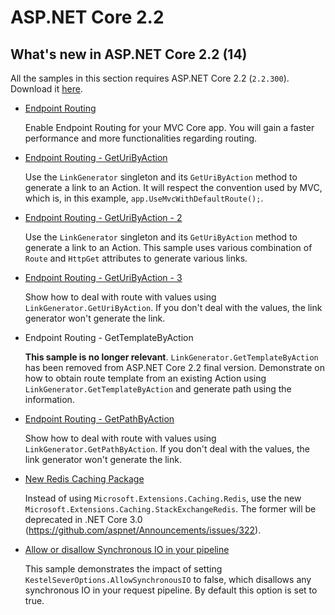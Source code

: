 # ASP.NET Core 2.2

## What's new in ASP.NET Core 2.2 (14)

  All the samples in this section requires ASP.NET Core 2.2 (`2.2.300`). Download it [here](https://www.microsoft.com/net/download/dotnet-core/2.2).
  
  * [Endpoint Routing](endpoint-routing)

    Enable Endpoint Routing for your MVC Core app. You will gain a faster performance and more functionalities regarding routing. 

  * [Endpoint Routing - GetUriByAction](endpoint-routing-2)

    Use the `LinkGenerator` singleton and its `GetUriByAction` method to generate a link to an Action. It will respect the convention used by MVC, which is, in this example, `app.UseMvcWithDefaultRoute();`.

  * [Endpoint Routing - GetUriByAction - 2](endpoint-routing-3)

    Use the `LinkGenerator` singleton and its `GetUriByAction` method to generate a link to an Action. This sample uses various combination of `Route` and `HttpGet` attributes to generate various links.
    
  * [Endpoint Routing - GetUriByAction - 3](endpoint-routing-4)

    Show how to deal with route with values using `LinkGenerator.GetUriByAction`. If you don't deal with the values, the link generator won't generate the link.

  * Endpoint Routing - GetTemplateByAction

    __This sample is no longer relevant__. `LinkGenerator.GetTemplateByAction` has been removed from ASP.NET Core 2.2 final version.
    Demonstrate on how to obtain route template from an existing Action using `LinkGenerator.GetTemplateByAction` and generate path using the information.

  * [Endpoint Routing - GetPathByAction](endpoint-routing-6)

    Show how to deal with route with values using `LinkGenerator.GetPathByAction`. If you don't deal with the values, the link generator won't generate the link.

  * [New Redis Caching Package](new-redis-caching-package)

    Instead of using `Microsoft.Extensions.Caching.Redis`, use the new `Microsoft.Extensions.Caching.StackExchangeRedis`. The former will be deprecated in .NET Core 3.0 (https://github.com/aspnet/Announcements/issues/322). 

  * [Allow or disallow Synchronous IO in your pipeline](allow-sync-io)

    This sample demonstrates the impact of setting `KestelSeverOptions.AllowSynchronousIO` to false, which disallows any synchronous IO in your request pipeline. By default this option is set to true.

